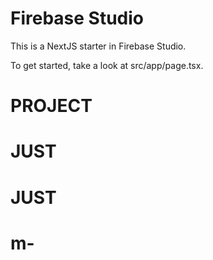 # Firebase Studio

This is a NextJS starter in Firebase Studio.

To get started, take a look at src/app/page.tsx.
# PROJECT
# JUST
# JUST
# m-
